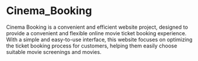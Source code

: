 # Cinema_Booking
Cinema Booking is a convenient and efficient website project, designed to provide a convenient and flexible online movie ticket booking experience. With a simple and easy-to-use interface, this website focuses on optimizing the ticket booking process for customers, helping them easily choose suitable movie screenings and movies.
